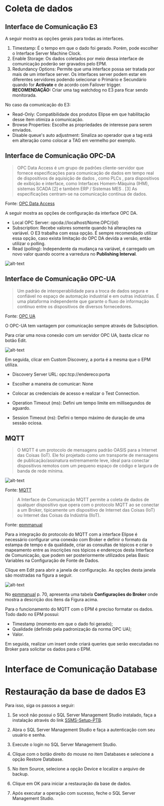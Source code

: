 # Coleta de dados

## Interface de Comunicação E3

A seguir mostra as opções gerais para todas as interfaces.

1. Timestamp: É o tempo em que o dado foi gerado. Porém, pode escolher o Interface Server Machine Clock.
2. Enable Storage: Os dados coletados por meio dessa interface de comunicação poderão ser gravados pelo EPM.
3. Redundancy Options: Permite que uma interface possa ser tratada por mais de um interface server. Os interfaces server podem estar em diferentes servidores podendo selecionar o Primário e Secundário quando for **Activate** e de acordo com Failover trigger. **RECOMENDAÇÃO:** Criar uma tag watchdog no E3 para ficar sendo monitorada.


No caso da comunicação do E3:

* Read-Only: Compatibilidade dos produtos Elipse em que habilitação desse item otimiza a comunicação.
* Browse Properties: Escolhe as propriedades de interesse para serem enviados.
* Disable queue's auto adjustment: Sinaliza ao operador que a tag está em alteração como colocar a TAG em vermelho por exemplo.



## Interface de Comunicação OPC-DA

> OPC Data Access é um grupo de padrões cliente-servidor que fornece especificações para comunicação de dados em tempo real de dispositivos de aquisição de dados , como PLCs , para dispositivos de exibição e interface, como Interfaces Homem-Máquina (IHM), sistemas SCADA [2] e também ERP / Sistemas MES . [3] As especificações centram-se na comunicação contínua de dados. 

Fonte: [OPC Data Access](https://en.wikipedia.org/wiki/OPC_Data_Access)

A seguir mostra as opções de configuração da interface OPC DA.


* Local OPC Server: opcda://localhost/Nome.OPC/{id}
* Subscription: Recebe valores somente quando há alterações na variável. O E3 trabalha com essa opção. É sempre recomendado utilizar essa opção, caso exista limitação do OPC DA devida a versão, então utilizar o polling.
* Read (polling): Independente da mudança na variável, é carregado um novo valor quando ocorre a varredura no **Publishing Interval**.

![alt-text](https://github.com/kaikecc/EPM/blob/main/Coleta%20de%20dados/img/opc-da.png)

## Interface de Comunicação OPC-UA


> Um padrão de interoperabilidade para a troca de dados segura e confiável no espaço de automação industrial e em outras indústrias. É uma plataforma independente que garante o fluxo de informação contínuo entre os dispositivos de diversos fornecedores.

Fonte: [OPC UA](https://www.logiquesistemas.com.br/blog/opc-ua/)

O OPC-UA tem vantagem por comunicação sempre através de Subsciption.

Para criar uma nova conexão com um servidor OPC UA, basta clicar no botão Edit.

![alt-text](https://github.com/kaikecc/EPM/blob/main/Coleta%20de%20dados/img/opc-ua.png)


Em seguida, clicar em Custom Discovery, a porta é a mesma que o EPM utiliza.

* Discovery Server URL: opc:tcp://endereco:porta
* Escolher a maneira de comunicar: None
* Colocar as credenciais de acesso e realizar o Test Connection.

* Operation Timeout (ms): Defini um tempo limite em millisegundos de aguardo.
* Session Timeout (ns): Defini o tempo máximo de duração de uma sessão ociosa.

## MQTT

> O MQTT é um protocolo de mensagens padrão OASIS para a Internet das Coisas (IoT). Ele foi projetado como um transporte de mensagens de publicação/assinatura extremamente leve, ideal para conectar dispositivos remotos com um pequeno espaço de código e largura de banda de rede mínima.

![alt-text](https://github.com/kaikecc/EPM/blob/main/Coleta%20de%20dados/img/mqtt-publish-subscribe.png)

Fonte: [MQTT](https://mqtt.org/)

> A Interface de Comunicação MQTT permite a coleta de dados de qualquer dispositivo que opera com o protocolo
MQTT ao se conectar a um Broker, tipicamente um dispositivo de Internet das Coisas (IoT) ou Internet das Coisas da
Indústria (IIoT).

Fonte: [epmmanual](https://github.com/kaikecc/EPM/blob/main/manual/epmmanual_ptb.pdf)

Para a integração do protocolo do MQTT com a interface Elipse é necessário configurar uma conexão com Broker e definir o formato da
estampa de tempo e da qualidade, criar as consultas de tópicos e criar o mapeamento entre as inscrições nos tópicos
e endereços desta Interface de Comunicação, que podem ser posteriormente utilizados pelas Basic Variables na
Configuração de Fonte de Dados.

Clique em Edit para abrir a janela de configuração. As opções desta janela são mostradas na figura a seguir.


![alt-text](https://github.com/kaikecc/EPM/blob/main/Coleta%20de%20dados/img/mqtt-broker.png)

No [epmmanual](https://github.com/kaikecc/EPM/blob/main/manual/epmmanual_ptb.pdf) p. 70, apresenta uma tabela **Configurações do Broker** onde mostra a descrição dos itens da Figura acima.

Para o funcionamento do MQTT com o EPM é preciso formatar os dados. Todo dado no EPM possui:

* Timestamp (momento em que o dado foi gerado);
* Qualidade (definido pela padronização da norma OPC UA);
* Valor.

Em seguida, realizar um insert onde criará queries que serão executadas no Broker para solicitar os dados para o EPM.

# Interface de Comunicação Database

# Restauração da base de dados E3

Para isso, siga os passos a seguir:

1. Se você não possui o SQL Server Management Studio instalado, faça a instalação através do
link [SSMS-Setup-PTB](https://aka.ms/ssmsfullsetup).

2. Abra o SQL Server Management Studio e faça a autenticação com seu usuário e senha.
3. Execute o login no SQL Server Management Studio.
4. Clique com o botão direito do mouse no item Databases e selecione a opção Restore
Database.
5. No item Source, selecione a opção Device e localize o arquivo de backup.
6. Clique em OK para iniciar a restauração da base de dados.
7. Após executar a operação com sucesso, feche o SQL Server Management Studio.











